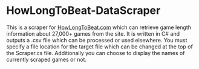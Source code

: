 # HowLongToBeat-DataScraper

This is a scraper for [HowLongToBeat.com](https://howlongtobeat.com) which can retrieve game length information about 27,000+ games from the site. It is written in C# and outputs a .csv file which can be processed or used elsewhere. You must specify a file location for the target file which can be changed at the top of the Scraper.cs file. Additionally you can choose to display the names of currently scraped games or not.
